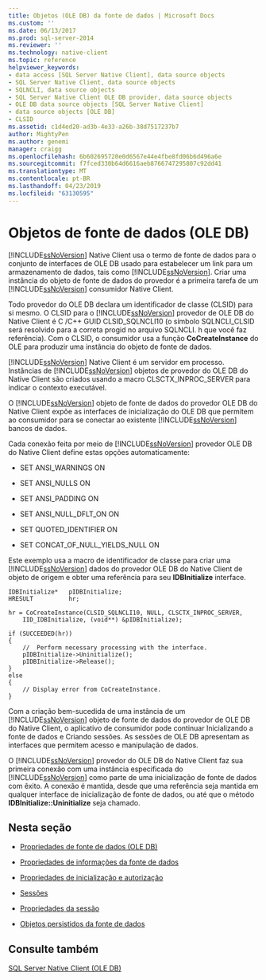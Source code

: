 ```yaml
---
title: Objetos (OLE DB) da fonte de dados | Microsoft Docs
ms.custom: ''
ms.date: 06/13/2017
ms.prod: sql-server-2014
ms.reviewer: ''
ms.technology: native-client
ms.topic: reference
helpviewer_keywords:
- data access [SQL Server Native Client], data source objects
- SQL Server Native Client, data source objects
- SQLNCLI, data source objects
- SQL Server Native Client OLE DB provider, data source objects
- OLE DB data source objects [SQL Server Native Client]
- data source objects [OLE DB]
- CLSID
ms.assetid: c1d4ed20-ad3b-4e33-a26b-38d7517237b7
author: MightyPen
ms.author: genemi
manager: craigg
ms.openlocfilehash: 6b602695720e0d6567e44e4fbe8fd06b6d496a6e
ms.sourcegitcommit: f7fced330b64d6616aeb8766747295807c92dd41
ms.translationtype: MT
ms.contentlocale: pt-BR
ms.lasthandoff: 04/23/2019
ms.locfileid: "63130595"
---
```

# <a name="data-source-objects-ole-db"></a>Objetos de fonte de dados (OLE DB)
  [!INCLUDE[ssNoVersion](../../includes/ssnoversion-md.md)] Native Client usa o termo de fonte de dados para o conjunto de interfaces de OLE DB usado para estabelecer um link para um armazenamento de dados, tais como [!INCLUDE[ssNoVersion](../../includes/ssnoversion-md.md)]. Criar uma instância do objeto de fonte de dados do provedor é a primeira tarefa de um [!INCLUDE[ssNoVersion](../../includes/ssnoversion-md.md)] consumidor Native Client.  
  
 Todo provedor do OLE DB declara um identificador de classe (CLSID) para si mesmo. O CLSID para o [!INCLUDE[ssNoVersion](../../includes/ssnoversion-md.md)] provedor de OLE DB do Native Client é C /C++ GUID CLSID_SQLNCLI10 (o símbolo SQLNCLI_CLSID será resolvido para a correta progid no arquivo SQLNCLI. h que você faz referência). Com o CLSID, o consumidor usa a função **CoCreateInstance** do OLE para produzir uma instância do objeto de fonte de dados.  
  
 [!INCLUDE[ssNoVersion](../../includes/ssnoversion-md.md)] Native Client é um servidor em processo. Instâncias de [!INCLUDE[ssNoVersion](../../includes/ssnoversion-md.md)] objetos de provedor do OLE DB do Native Client são criados usando a macro CLSCTX_INPROC_SERVER para indicar o contexto executável.  
  
 O [!INCLUDE[ssNoVersion](../../includes/ssnoversion-md.md)] objeto de fonte de dados do provedor OLE DB do Native Client expõe as interfaces de inicialização do OLE DB que permitem ao consumidor para se conectar ao existente [!INCLUDE[ssNoVersion](../../includes/ssnoversion-md.md)] bancos de dados.  
  
 Cada conexão feita por meio de [!INCLUDE[ssNoVersion](../../includes/ssnoversion-md.md)] provedor OLE DB do Native Client define estas opções automaticamente:  
  
-   SET ANSI_WARNINGS ON  
  
-   SET ANSI_NULLS ON  
  
-   SET ANSI_PADDING ON  
  
-   SET ANSI_NULL_DFLT_ON ON  
  
-   SET QUOTED_IDENTIFIER ON  
  
-   SET CONCAT_OF_NULL_YIELDS_NULL ON  
  
 Este exemplo usa a macro de identificador de classe para criar uma [!INCLUDE[ssNoVersion](../../includes/ssnoversion-md.md)] dados do provedor OLE DB do Native Client de objeto de origem e obter uma referência para seu **IDBInitialize** interface.  
  
```  
IDBInitialize*   pIDBInitialize;  
HRESULT          hr;  
  
hr = CoCreateInstance(CLSID_SQLNCLI10, NULL, CLSCTX_INPROC_SERVER,  
    IID_IDBInitialize, (void**) &pIDBInitialize);  
  
if (SUCCEEDED(hr))  
{  
    //  Perform necessary processing with the interface.  
    pIDBInitialize->Uninitialize();  
    pIDBInitialize->Release();  
}  
else  
{  
    // Display error from CoCreateInstance.  
}  
```  
  
 Com a criação bem-sucedida de uma instância de um [!INCLUDE[ssNoVersion](../../includes/ssnoversion-md.md)] objeto de fonte de dados do provedor de OLE DB do Native Client, o aplicativo de consumidor pode continuar Inicializando a fonte de dados e Criando sessões. As sessões de OLE DB apresentam as interfaces que permitem acesso e manipulação de dados.  
  
 O [!INCLUDE[ssNoVersion](../../includes/ssnoversion-md.md)] provedor do OLE DB do Native Client faz sua primeira conexão com uma instância especificada do [!INCLUDE[ssNoVersion](../../includes/ssnoversion-md.md)] como parte de uma inicialização de fonte de dados com êxito. A conexão é mantida, desde que uma referência seja mantida em qualquer interface de inicialização de fonte de dados, ou até que o método **IDBInitialize::Uninitialize** seja chamado.  
  
## <a name="in-this-section"></a>Nesta seção  
  
-   [Propriedades de fonte de dados &#40;OLE DB&#41;](data-source-properties-ole-db.md)  
  
-   [Propriedades de informações da fonte de dados](data-source-information-properties.md)  
  
-   [Propriedades de inicialização e autorização](initialization-and-authorization-properties.md)  
  
-   [Sessões](sessions.md)  
  
-   [Propriedades da sessão](session-properties-sql-server-native-client-ole-db-provider.md)  
  
-   [Objetos persistidos da fonte de dados](persisted-data-source-objects.md)  
  
## <a name="see-also"></a>Consulte também  
 [SQL Server Native Client &#40;OLE DB&#41;](../native-client/ole-db/sql-server-native-client-ole-db.md)  
  
  
